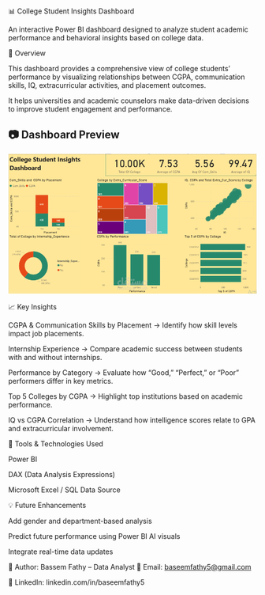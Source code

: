 📊 College Student Insights Dashboard

An interactive Power BI dashboard designed to analyze student academic performance and behavioral insights based on college data.

🚀 Overview

This dashboard provides a comprehensive view of college students’ performance by visualizing relationships between CGPA, communication skills, IQ, extracurricular activities, and placement outcomes.

It helps universities and academic counselors make data-driven decisions to improve student engagement and performance.

## 📷 Dashboard Preview
![College Student Insights Dashboard](stu.png)

📈 Key Insights

CGPA & Communication Skills by Placement → Identify how skill levels impact job placements.

Internship Experience → Compare academic success between students with and without internships.

Performance by Category → Evaluate how “Good,” “Perfect,” or “Poor” performers differ in key metrics.

Top 5 Colleges by CGPA → Highlight top institutions based on academic performance.

IQ vs CGPA Correlation → Understand how intelligence scores relate to GPA and extracurricular involvement.

🧰 Tools & Technologies Used

Power BI

DAX (Data Analysis Expressions)

Microsoft Excel / SQL Data Source

💡 Future Enhancements

Add gender and department-based analysis

Predict future performance using Power BI AI visuals

Integrate real-time data updates

👤 Author: Bassem Fathy – Data Analyst
📧 Email: baseemfathy5@gmail.com

🔗 LinkedIn: linkedin.com/in/baseemfathy5